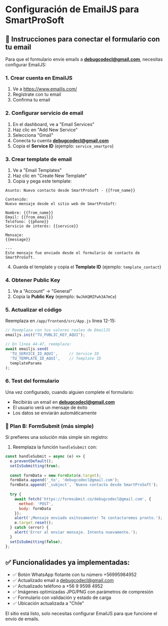 # Configuración de EmailJS para SmartProSoft

## 📧 Instrucciones para conectar el formulario con tu email

Para que el formulario envíe emails a **debugcodecl@gmail.com**, necesitas configurar EmailJS:

### 1. Crear cuenta en EmailJS
1. Ve a https://www.emailjs.com/
2. Regístrate con tu email
3. Confirma tu email

### 2. Configurar servicio de email
1. En el dashboard, ve a "Email Services"
2. Haz clic en "Add New Service"
3. Selecciona "Gmail"
4. Conecta tu cuenta **debugcodecl@gmail.com**
5. Copia el **Service ID** (ejemplo: `service_smartpro`)

### 3. Crear template de email
1. Ve a "Email Templates"
2. Haz clic en "Create New Template"
3. Copia y pega este template:

```
Asunto: Nuevo contacto desde SmartProSoft - {{from_name}}

Contenido:
Nuevo mensaje desde el sitio web de SmartProSoft:

Nombre: {{from_name}}
Email: {{from_email}}
Teléfono: {{phone}}
Servicio de interés: {{service}}

Mensaje:
{{message}}

---
Este mensaje fue enviado desde el formulario de contacto de SmartProSoft.
```

4. Guarda el template y copia el **Template ID** (ejemplo: `template_contact`)

### 4. Obtener Public Key
1. Ve a "Account" -> "General"
2. Copia la **Public Key** (ejemplo: `9wJkKQMZFwh3A7mCe`)

### 5. Actualizar el código
Reemplaza en `/app/frontend/src/App.js` línea 12-15:

```javascript
// Reemplaza con tus valores reales de EmailJS
emailjs.init("TU_PUBLIC_KEY_AQUI");

// En línea 44-47, reemplaza:
await emailjs.send(
  'TU_SERVICE_ID_AQUI',     // Service ID
  'TU_TEMPLATE_ID_AQUI',    // Template ID
  templateParams
);
```

### 6. Test del formulario
Una vez configurado, cuando alguien complete el formulario:
- Recibirás un email en **debugcodecl@gmail.com**
- El usuario verá un mensaje de éxito
- Los datos se enviarán automáticamente

### 🔧 Plan B: FormSubmit (más simple)
Si prefieres una solución más simple sin registro:

1. Reemplaza la función `handleSubmit` con:
```javascript
const handleSubmit = async (e) => {
  e.preventDefault();
  setIsSubmitting(true);
  
  const formData = new FormData(e.target);
  formData.append('_to', 'debugcodecl@gmail.com');
  formData.append('_subject', 'Nuevo contacto desde SmartProSoft');
  
  try {
    await fetch('https://formsubmit.co/debugcodecl@gmail.com', {
      method: 'POST',
      body: formData
    });
    alert('¡Mensaje enviado exitosamente! Te contactaremos pronto.');
    e.target.reset();
  } catch (error) {
    alert('Error al enviar mensaje. Intenta nuevamente.');
  }
  setIsSubmitting(false);
};
```

## ✅ Funcionalidades ya implementadas:
- ✅ Botón WhatsApp flotante con tu número +56995984952
- ✅ Actualizado email a debugcodecl@gmail.com
- ✅ Actualizado teléfono a +56 9 9598 4952
- ✅ Imágenes optimizadas JPG/PNG con parámetros de compresión
- ✅ Formulario con validación y estado de carga
- ✅ Ubicación actualizada a "Chile"

El sitio está listo, solo necesitas configurar EmailJS para que funcione el envío de emails.